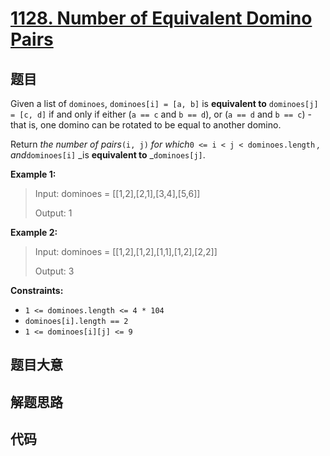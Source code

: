 # [1128. Number of Equivalent Domino Pairs](https://leetcode.com/problems/number-of-equivalent-domino-pairs/)

## 题目

Given a list of `dominoes`, `dominoes[i] = [a, b]` is **equivalent to**
`dominoes[j] = [c, d]` if and only if either (`a == c` and `b == d`), or (`a
== d` and `b == c`) - that is, one domino can be rotated to be equal to
another domino.

Return _the number of pairs_`(i, j)` _for which_`0 <= i < j < dominoes.length`
_, and_`dominoes[i]` _is **equivalent to** _`dominoes[j]`.



**Example 1:**

> Input: dominoes = [[1,2],[2,1],[3,4],[5,6]]
> 
> Output: 1

**Example 2:**

> Input: dominoes = [[1,2],[1,2],[1,1],[1,2],[2,2]]
> 
> Output: 3

**Constraints:**

  * `1 <= dominoes.length <= 4 * 104`
  * `dominoes[i].length == 2`
  * `1 <= dominoes[i][j] <= 9`


## 题目大意

## 解题思路

## 代码

```javascript

```


